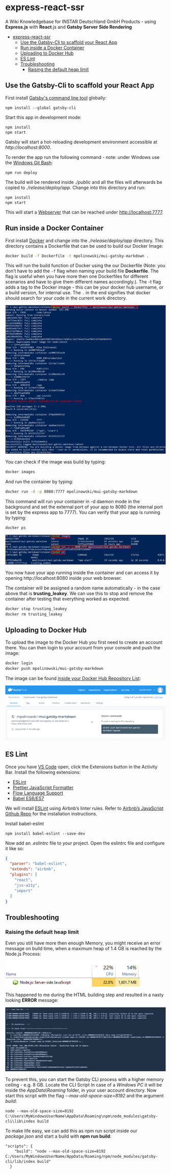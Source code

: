 # express-react-ssr

A Wiki Knowledgebase for INSTAR Deutschland GmbH Products - using __Express.js__ with __React__.js and __Gatsby Server Side Rendering__

<!-- TOC -->

- [express-react-ssr](#express-react-ssr)
  - [Use the Gatsby-Cli to scaffold your React App](#use-the-gatsby-cli-to-scaffold-your-react-app)
  - [Run inside a Docker Container](#run-inside-a-docker-container)
  - [Uploading to Docker Hub](#uploading-to-docker-hub)
  - [ES Lint](#es-lint)
  - [Troubleshooting](#troubleshooting)
    - [Raising the default heap limit](#raising-the-default-heap-limit)

<!-- /TOC -->


## Use the Gatsby-Cli to scaffold your React App

First install [Gatsby's command line tool](https://www.npmjs.com/package/gatsby-cli) globally:


```
npm install --global gatsby-cli
```


Start this app in development mode:


```
npm install
npm start
```


Gatsby will start a hot-reloading development environment accessible at _http://localhost:8000_.

To render the app run the following command - note: under Windows use the [Windows Git Bash](https://git-scm.com/download/win):


```
npm run deploy
```


The build will be rendered inside _./public_ and all the files will afterwards be copied to _./release/deploy/app_. Change into this directory and run:


```
npm install
npm start
```


This will start a [Webserver](https://expressjs.com/) that can be reached under [http://localhost:7777](http://localhost:7777).


## Run inside a Docker Container

First install [Docker](https://docs.docker.com/docker-for-windows/) and change into the _./release/deploy/app_ directory. This directory contains a Dockerfile that can be used to build our Docker Image:


```bash
docker build -f Dockerfile -t mpolinowski/mui-gatsby-markdown .
```


This will run the build function of Docker using the our Dockerfile (Note: you don’t have to add the `-f` flag when naming your build file __Dockerfile__. The flag is useful when you have more then one Dockerfiles for different scenarios and have to give them different names accordingly.). The -t flag adds a tag to the Docker image - this can be your docker hub username, or a build version, for internal use. The `.` in the end signifies that docker should search for your code in the current work directory.


![Docker Container Build](./docker_01.png)


You can check if the image was build by typing:


```bash
docker images
```


And run the container by typing:


```bash
docker run -d -p 8080:7777 mpolinowski/mui-gatsby-markdown
```


This command will run your container in -d daemon mode in the background and set the external port of your app to 8080 (the internal port is set by the express app to 7777). You can verify that your app is running by typing:


```bash
docker ps
```


![Docker Container Build](./docker_02.png)


You now have your app running inside the container and can access it by opening http://localhost:8080 inside your web browser.


The container will be assigned a random name automatically - in the case above that is __trusting_leakey__. We can use this to stop and remove the container after testing that everything worked as expected:


```bash
docker stop trusting_leakey
docker rm trusting_leakey
```


## Uploading to Docker Hub

To upload the image to the Docker Hub you first need to create an account there. You can then login to your account from your console and push the image:

```bash
docker login
docker push mpolinowski/mui-gatsby-markdown
```

The image can be found [inside your Docker Hub Repository List](https://cloud.docker.com/repository/docker/mpolinowski/mui-gatsby-markdown):


![Docker Container Build](./docker_03.png)



## ES Lint

Once you have [VS Code](https://code.visualstudio.com/) open, click the Extensions button in the Activity Bar. Install the following extensions:

* [ESLint](https://marketplace.visualstudio.com/items?itemName=dbaeumer.vscode-eslint)
* [Prettier JavaScript Formatter](https://marketplace.visualstudio.com/items?itemName=esbenp.prettier-vscode)
* [Flow Language Support](https://marketplace.visualstudio.com/items?itemName=flowtype.flow-for-vscode)
* [Babel ES6/ES7](https://marketplace.visualstudio.com/items?itemName=dzannotti.vscode-babel-coloring)


We will install [ESLint](http://eslint.org/) using Airbnb’s linter rules. Refer to [Airbnb’s JavaScript Github Repo](https://github.com/airbnb/javascript/tree/master/packages/eslint-config-airbnb#eslint-config-airbnb-1) for the installation instructions.

Install babel-eslint

```
npm install babel-eslint --save-dev
```


Now add an _.eslintrc_ file to your project. Open the eslintrc file and configure it like so:

```json
{
  "parser": "babel-eslint",
  "extends": "airbnb",
  "plugins": [
    "react",
    "jsx-a11y",
    "import"
  ]
}
```


## Troubleshooting

### Raising the default heap limit

Even you still have more then enough Memory, you might receive an error message on build time, when a maximum heap of 1.4 GB is reached by the Node.js Process:

![Gatsby Build - Task Manager](./gatsby-build.png)

This happened to me during the HTML building step and resulted in a nasty looking __ERROR__ message:

![Gatsby Build Error - Maximum heap limit exceeded](./gatsby-build-console.png)

To prevent this, you can start the Gatsby CLI process with a higher memory ceiling - e.g. 8 GB. Locate the CLI Script In case of a _Windows PC_ it will be inside the _AppData\Roaming_ folder, in your user account directory. Now start this script with the flag _--max-old-space-size=8192_ and the argument _build_:

```
node --max-old-space-size=8192 C:\Users\MyWindowsUserName\AppData\Roaming\npm\node_modules\gatsby-cli\lib\index build
```

To make life easy, we can add this as npm run script inside our _package.json_ and start a build with __npm run build__:

```
"scripts": {
    "build": "node --max-old-space-size=8192 C:/Users/MyWindowsUserName/AppData/Roaming/npm/node_modules/gatsby-cli/lib/index build"
  }
```